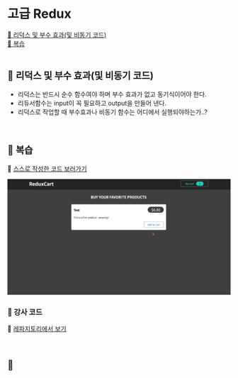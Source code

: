 # 고급 Redux

[📌 리덕스 및 부수 효과(및 비동기 코드)](#-리덕스-및-부수-효과및-비동기-코드)<br>
[📌 복습](#-복습)<br>
<br>

## 📌 리덕스 및 부수 효과(및 비동기 코드)

- 리덕스는 반드시 순수 함수여야 하며 부수 효과가 없고 동기식이어야 한다.
- 리듀서함수는 input이 꼭 필요하고 output을 만들어 낸다.
- 리덕스로 작업할 때 부수효과나 비동기 함수는 어디에서 실행되야하는가..?

<br>

## 📌 복습

🔗 [스스로 작성한 코드 보러가기](https://github.com/Imshyeon/Develop_Study/tree/6d697c4ae3d28b38f42c7e21c2aa10726901d926/React/Complete-React/21_React-Redux-Deep-Dive/src)

![스스로 작성한 코드](./readme/myown.gif)

### 📖 강사 코드

🔗 [레파지토리에서 보기](https://github.com/Imshyeon/Develop_Study/commit/2be18c9a50e77a686b274c9e3c11d2d7a8916d96)

<br>

## 📌
